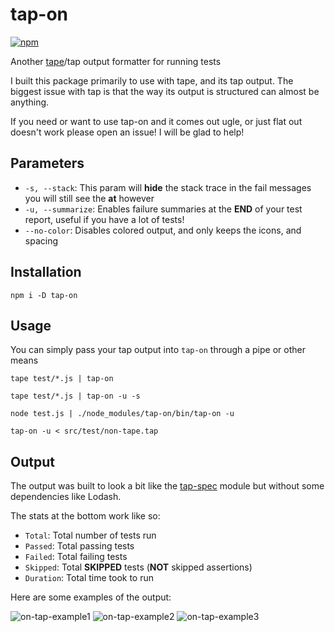 # tap-on

[![npm](https://img.shields.io/npm/v/tap-on.svg?style=flat-square)](https://www.npmjs.com/package/tap-on)

Another [tape](https://github.com/substack/tape)/tap output formatter for running tests

I built this package primarily to use with tape, and its tap output. The biggest issue with tap is that the way its output is structured can almost be anything.

If you need or want to use tap-on and it comes out ugle, or just flat out doesn't work please open an issue! I will be glad to help!

## Parameters

- `-s, --stack`: This param will **hide** the stack trace in the fail messages you will still see the **at** however
- `-u, --summarize`: Enables failure summaries at the **END** of your test report, useful if you have a lot of tests!
- `--no-color`: Disables colored output, and only keeps the icons, and spacing

## Installation

```
npm i -D tap-on
```

## Usage

You can simply pass your tap output into `tap-on` through a pipe or other means

```
tape test/*.js | tap-on

tape test/*.js | tap-on -u -s

node test.js | ./node_modules/tap-on/bin/tap-on -u

tap-on -u < src/test/non-tape.tap
```

## Output

The output was built to look a bit like the [tap-spec](https://github.com/scottcorgan/tap-spec) module but without some dependencies like Lodash.

The stats at the bottom work like so:

- `Total`: Total number of tests run
- `Passed`: Total passing tests
- `Failed`: Total failing tests
- `Skipped`: Total **SKIPPED** tests (**NOT** skipped assertions)
- `Duration`: Total time took to run

Here are some examples of the output:

![on-tap-example1](https://user-images.githubusercontent.com/8997380/120860729-25617200-c554-11eb-9a72-165598830599.png)
![on-tap-example2](https://user-images.githubusercontent.com/8997380/120860730-25617200-c554-11eb-9e55-7026b416f2c8.png)
![on-tap-example3](https://user-images.githubusercontent.com/8997380/120860727-24c8db80-c554-11eb-85ef-ccff03ab267a.png)

